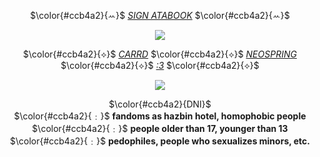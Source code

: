 <div align="center">
  
$\color{#ccb4a2}{ꕀ}$ [_SIGN ATABOOK_](https://fyolai.atabook.org) $\color{#ccb4a2}{ꕀ}$

<div align="center">

![](https://komarev.com/ghpvc/?username=fyosig&color=c4ac7c&label=freaks
)

$\color{#ccb4a2}{⟡}$ [_CARRD_](https://overquit.carrd.co/#rules) $\color{#ccb4a2}{⟡}$ [_NEOSPRING_](https://neospring.org/@vodkakiss) $\color{#ccb4a2}{⟡}$ [_:3_](https://youtu.be/MkMRzbB0Xlk?si=z5k9VekkCVU-v5BQ) $\color{#ccb4a2}{⟡}$

  </div>
<p align="center"><img src="https://github.com/user-attachments/assets/a19afe86-c8e4-48d2-88de-6ae896c0dc43">
<br> 
  
$\color{#ccb4a2}{DNI}$ <br>
$\color{#ccb4a2}{﹕}$ **fandoms as hazbin hotel, homophobic people** <br>
$\color{#ccb4a2}{﹕}$ **people older than 17, younger than 13** <br>
$\color{#ccb4a2}{﹕}$ **pedophiles, people who sexualizes minors, etc.** <br>

